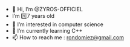 - 👋 Hi, I’m @ZYROS-OFFICIEL
- I’m 1️⃣7 years old
- 👀 I’m interested in computer science
- 🌱 I’m currently learning C++
- 📫 How to reach me : rondomiez@gmail.com

<!---
ZYROS-OFFICIEL/ZYROS-OFFICIEL is a ✨ special ✨ repository because its `README.md` (this file) appears on your GitHub profile.
You can click the Preview link to take a look at your changes.
--->
